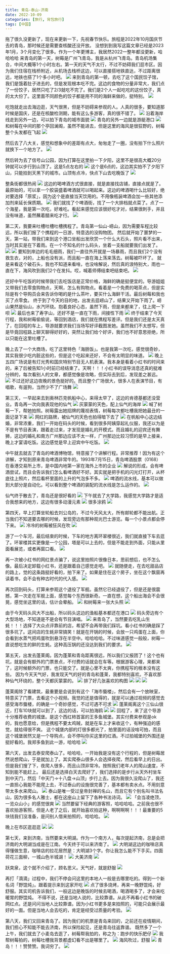 ```yaml
---
title: 青岛-泰山-济南
date: 2022-10-09
categories: [旅行, 背包旅行]
tags: [中国]    
---
```






拖了很久没更新了，现在来更新一下，先祝春节快乐。旅程是2022年10月国庆节去的青岛，那时候还是需要查核酸还没开放。
没想到到我写这篇文章已经是2023年1月，3个月变化了很多。作为一个年更博主，我居然2022一整年都没更新，哈哈哈哈
来青岛的第一天，树莓是广州飞青岛，我是从杭州飞青岛。青岛机场集合，中间大概等1个小时左右。第一天的天气不太行，不过不妨碍我们逛市区。因为我们住宿在栈桥附近，从机场去栈桥这边，可以直接搭地铁直达，不过距离很远，地铁也搭了1个多小时吧。
![](/portfolio/2022_10/fullsize/2022_10_01_p1.jpg)
来到青岛的第一顿，去吃了这个国民饺子馆，我们是饿着肚子进去的，但是发现根本吃不完。这边的食物的分量非常大，我们点了一份饺子，居然只吃了2/3就吃不完了。我们是2个人一起吃吃的这份饺子，真的太大份了。这里面不同颜色的饺子都是用不同的海鲜来做的，挺特别。
![](/portfolio/2022_10/fullsize/2022_10_01_p2.jpg)

吃饱就走出去海边逛，天气很黑，但是不妨碍来参观的人。人真的很多，要知道那时候是国庆，还是在核酸检测期，能有这么多游客，真的很不错了。
![](/portfolio/2022_10/fullsize/2022_10_01_p3.jpg)
沿着海岸线走到另外一边，可以拍下青岛的城市面貌
![](/portfolio/2022_10/fullsize/2022_10_01_p4.jpg)
青岛的另外一边就是游艇港口
![](/portfolio/2022_10/fullsize/2022_10_01_p5.jpg)
和树莓在中间的那个亭回澜阁，虽然不能进去，但是这里的海风是很狂野的，树莓整个头发都在飞起
![](/portfolio/2022_10/fullsize/2022_10_01_p6.jpg)

然后去了八大关，感觉和想象中的差距有点大，匆匆走了一圈，没有拍下什么照片就换下一个地方了。
![](/portfolio/2022_10/fullsize/2022_10_01_p7.jpg)

然后转为去了信号山公园，因为打算在这里拍一下夕阳，这里不是很高大概20分钟就可以步行到山顶了。这是5点左右的
![](/portfolio/2022_10/fullsize/2022_10_01_p8.jpg)
这个是6点的，这边其实拍不了夕阳下山，只能拍到天黑下的城市。山顶有点冷，快点下山去吃晚饭了
![](/portfolio/2022_10/fullsize/2022_10_01_p9.jpg)

整条街都很热闹
![](/portfolio/2022_10/fullsize/2022_10_01_p10.jpg)
这边的喝啤酒方式很直接，就是直接找店铺，直接点就是了。最原始的，可以拿一个胶袋盛着啤酒就可以喝起来。这边的啤酒喝什么比较好，绝对要选择「原浆」，因为这个是直接当天饮用的。不用像瓶装啤酒会加一些其他添加剂来延长保质期。
![](/portfolio/2022_10/fullsize/2022_10_01_p11.jpg)
我们就找了个啤酒街，找了一个大排档就点菜了。点了一个海星，我是第一次吃，好难吃。看起来感觉应该很好吃才对，结果很刺手，并且没有味道，虽然蘸着醋来吃才行。
![](/portfolio/2022_10/fullsize/2022_10_01_p12.jpg)

第二天，我要来吐槽吐槽吐槽携程了。青岛第一仙山-崂山，因为需要车程比较远，所以我们报了个携程的一日游，特意选的没购物团。
然后就开始了噩梦的一天，第一站，带我们来到这个港口坐船出发欣赏一个什么大石头，照片看不出来，当时其实是在下着雨。在一个不知名的什么码头，坐着一支船就要我们出发了。
![](/portfolio/2022_10/fullsize/2022_10_01_p13.jpg)
![](/portfolio/2022_10/fullsize/2022_10_01_p14.jpg)
要知到岸边的毛毛细雨，我们一直往外开就是一场暴雨，而且我们2个没有救生衣，对的，上船也没有派，而且船一直在海上荡来荡去。树莓被吓坏了。
就是来看这个破石头，我也不知道来看啥，也没啥解说，然后真的浪特别大，雨也一直在下，海风吹到我们2个在发抖。哎，喊着师傅结束吧结束吧。
![](/portfolio/2022_10/fullsize/2022_10_01_p15.jpg)

还好中午吃饭的时候带我们去吃饭店是正常价格，海鲜的确是挺便宜的。导游姐姐又带我们去零食购物点，天啊，怎么有购物点。看着是一个免费的喝茶点，但是实际是有个导购员会来告诉你喝的是什么茶叶，要买什么海鲜干活。最后树莓和我也买了点零食。
终于到了今天的目的地，出发去逛崂山了，结果又开始下雨了。崂山果然是仙山，水汽环绕。抱着良好心态，虽然下雨，但是来都来了，往上爬一下呗
![](/portfolio/2022_10/fullsize/2022_10_01_p16.jpg)
最后也来了寿字山，还好不是一直在下雨，间接性下雨
![](/portfolio/2022_10/fullsize/2022_10_01_p17.jpg)
终于结束了今天行程，我和树莓偷偷说，等回到酒店，我们就在携程写差评。但是我们还是太天真了，在回程的车上，导游就要求我们当场写好评截图发她。虽然我们不太想写，但是毕竟回程路上聊天聊得好好的，突然让我们给个好评，我们也不好意思拒绝，所以只能在这里吐槽了。

晚上去了一个大商场，吃了这里特色「海肠饭」。也是我第一次吃，感觉很奇妙，其实我很少吃内脏这些的，但是这个吃起来还好，不会有太明显的味道。
![](/portfolio/2022_10/fullsize/2022_10_01_p18.jpg)
晚上五四广场说是有灯光秀和国庆特别节目无人机表演。我本身是看着小红书的时间来的，来了后被告知1小时前已经结束了。天啊！！！小红书的误导消息还真的挺难分辨的，每次看别人的文章，都感觉像是攻略，但实际去到后，发现差之甚远。
![](/portfolio/2022_10/fullsize/2022_10_01_p19.jpg)
不过还好这边夜晚的景色挺好的。而且整个广场很大，很多人在表演节目，有唱歌，有遛狗，当然少不了广场舞
![](/portfolio/2022_10/fullsize/2022_10_01_p20.jpg)

第三天，一早起来去到奥林匹克帆船中心，来得太早了，这边的肯德基都还没营业。青岛再一次向我表现他的仙气
![](/portfolio/2022_10/fullsize/2022_10_01_p21.jpg)
灰蒙蒙的天色，配上仙气的海岸
![](/portfolio/2022_10/fullsize/2022_10_01_p22.jpg)
喊了树莓一下，帮她拍照。树莓露出她招牌的蔑视表情，树莓每次都吐槽我把她最丑的一面记录下来
![](/portfolio/2022_10/fullsize/2022_10_01_p23.jpg)
网红的路牌，被仙气的天色也拍得暗下去了
![](/portfolio/2022_10/fullsize/2022_10_01_p24.jpg)
在帆船中心这边结婚，非常浓重，我们一开始在码头的时候，看到很多阿姨穿起礼仪服，我还以为是不是有节目表演，跟着走过来，才发现是婚礼的开模式。而且婚礼的迎宾还有舞狮，这边的婚礼和南方广州那边应该不太一样，广州那边比较习惯的是早上接亲，晚上才宴请吃饭。这边感觉是早上迎宾中午吃饭。
![](/portfolio/2022_10/fullsize/2022_10_01_p25.jpg)

中午就去就去了青岛的啤酒博物馆，特意报了个讲解行程。非常推荐！因为有这个讲解，才知到原来青岛啤酒非常牛的。1993年7月15日，青岛啤酒股票（0168）在香港交易所上市，是中国内地第一家在海外上市的企业
![](/portfolio/2022_10/fullsize/2022_10_01_p26.jpg)
解说的形成，会有啤酒尝试，而且会告诉我们怎么看啤酒好不好。其实就是把手机的闪光灯打开，从杯底往上照片，然后看杯里面的上升的气泡多不多。
![](/portfolio/2022_10/fullsize/2022_10_01_p27.jpg)
啤酒的流水线，基本可以做到大部分是自动化。可以看到整个啤酒的装配的流水线是怎么运作的。
![](/portfolio/2022_10/fullsize/2022_10_01_p28.jpg)

仙气终于散去了，青岛还是很好看的
![](/portfolio/2022_10/fullsize/2022_10_01_p29.jpg)
下午就去了大学路，我感觉大学路才是适合我想来的地方，这边有很多动漫元素
![](/portfolio/2022_10/fullsize/2022_10_01_p30.jpg)
很多涂鸦
![](/portfolio/2022_10/fullsize/2022_10_01_p31.jpg)


第四天，早上打算坐轮船去刘公岛的，不过今天风太大，所有邮轮都不能出航。正当我们不知道要去哪的时候，发现旁边有那种观光巴士游览。每一个小景点都会停下来。
![](/portfolio/2022_10/fullsize/2022_10_01_p32.jpg)
冷冷的树莓被狂风在吹
![](/portfolio/2022_10/fullsize/2022_10_01_p34.jpg)

游了一个车河，最后结束的时候，下车的地方离环翠楼很近，我们就直接下车去逛了。环翠楼其实更像是一个公园，塔是可以上去的，但是不能走到外面，只能从里面看展览，或者再窗口看。
![](/portfolio/2022_10/fullsize/2022_10_01_p33.jpg)

再一次被小红书的网红景点骗了，说这里拍照片很像日本，思前想后，也不怎么像。最后决定卸载小红书，还是跟着自己感觉走吧。
![](/portfolio/2022_10/fullsize/2022_10_01_p35.jpg)
就随便走，在去吃甜品店的路上，觉的这条路挺好看的，拍下来了。如果是住在这个房子，坐在这个飘窗再读着书，会不会有种古时代的代入感。
![](/portfolio/2022_10/fullsize/2022_10_01_p36.jpg)

再次回到码头，打算来参观这个退役了军舰。虽然它已经退役了，但是还是很震撼，第一次走在军舰上面，感觉每个东西很新奇。一直在想，这个船出海会不会很晃，感觉坐这里的话，估计会晕船。
![](/portfolio/2022_10/fullsize/2022_10_01_p37.jpg)
和树莓来一张大头照
![](/portfolio/2022_10/fullsize/2022_10_01_p38.jpg)

由于今天码头风大不出船，所以码头这边的渔船基本都还在港口
![](/portfolio/2022_10/fullsize/2022_10_01_p39.jpg)
码头旁边有个大型场地，不知道是不是会有节目演唱。
![](/portfolio/2022_10/fullsize/2022_10_01_p40.jpg)
来青岛了，当然要去吃乳山生蚝！！！选择了大众点评靠前的店，希望不会再带我们踩坑。看小红书的确是踩了很多坑了。这间店的生蚝非常搞笑！就是在开锅的时候，会放一只鸡蛋在上面，你会看到水蒸气把鸡蛋吹到悬浮在半空中。哈哈哈哈。不过味道感觉一般般，树莓一直说想吃生的鲜的生蚝。这种高压锅的还没达到我们的要求。
![](/portfolio/2022_10/fullsize/2022_10_01_p41.jpg)

第五天，出发去蓬莱阁。因为蓬莱和青岛距离很远，所以我们又报团了！这个也有坑，就是会有额外的门票景点，不付费的话就会在车等。根据游客心理，来都来了，这时候额外的门票，也只能交了。就是心里不太爽，你携程写的根本没有这些。
因为今天天气好，我发现天气的好的青岛和蓬莱，我都特别喜欢。不喜欢那种仙气环绕的，整个天都灰蒙蒙的。
![](/portfolio/2022_10/fullsize/2022_10_01_p42.jpg)
排了好几张喜欢的构图
![](/portfolio/2022_10/fullsize/2022_10_01_p43.jpg)
![](/portfolio/2022_10/fullsize/2022_10_01_p44.jpg)
![](/portfolio/2022_10/fullsize/2022_10_01_p45.jpg)

蓬莱阁除了看建筑，最重要是会说到有这个「海市蜃楼」，然后会有一个放映室，特意买了门票，去看这个小视频。我觉的还是值得的，就是可以通过视频的感觉去感受海市蜃楼，的确是一个奇妙感觉，不过可遇不可求
![](/portfolio/2022_10/fullsize/2022_10_01_p46.jpg)
蓬莱阁离这个三仙山很近，打车10块就可以到了，这边的话，可以拍海鸥
![](/portfolio/2022_10/fullsize/2022_10_01_p47.jpg)
![](/portfolio/2022_10/fullsize/2022_10_01_p48.jpg)
回程了，来了这个导游十分推荐收费的城堡。是这个西红柿首富的王多鱼城堡。其实付费来参观是ok的，我也愿意给，但是携程不要太鸡贼，就是在车上才来收这个，有种强迫的感觉，就给得很不爽。
这个城堡内部的灯很多都光了，拍里面的话没啥可拍，而且这个城堡居然又是一个导购点，会不停叫你买这里的红酒。不过拍城堡的外围还是挺好看的。我郑多鱼到此一游，哈哈哈
![](/portfolio/2022_10/fullsize/2022_10_01_p49.jpg)

第六天，出发去泰安爬泰山了。哈哈哈，一开始我是没有这个行程的，但是树莓居然说想爬山，于是就加上了。其实爬泰山很多人会选择夜爬，然后看早上的日出。但是我们搜了下，夜爬人很多，而且山顶非常冷。按照我们老年人的爬山速度，不知到能不能赶上。
最后还是选择白天去爬好了，我们选择的是步行从天外村坐车到中天门，然后「中天门->十八盘->山顶」步行上去。因为我很久没爬山了，我还一直担心我能不能爬上去，不过泰山的设施很完善了，基本都有卖水点。不用刻意带太多水来爬山。
![](/portfolio/2022_10/fullsize/2022_10_01_p50.jpg)
泰山是唯一受过皇帝封禅的名山，而且它有个别名叫书法名山，因为很多名人雅士，都在这座山上留下了各种书法诗词。
![](/portfolio/2022_10/fullsize/2022_10_01_p51.jpg)
「会当凌绝顶，一览众山小」的感觉很爽
![](/portfolio/2022_10/fullsize/2022_10_01_p52.jpg)
当然要留下经典的游客照，哈哈哈哈。之前我也很不喜欢拍游客照，但是人老了之后，就开始喜欢拍这种，啊啊啊啊！！！最重要的5块钱我们没准备，是问别人借来拍照的，哈哈哈。
![](/portfolio/2022_10/fullsize/2022_10_01_p53.jpg)

晚上在市区逛逛逛
![](/portfolio/2022_10/fullsize/2022_10_01_p54.jpg)
![](/portfolio/2022_10/fullsize/2022_10_01_p55.jpg)

第七天，来到济南，当然要来大明湖。作为一个南方人，每次提起济南，总是会把济南的大明湖当成是在江南。今天终于可以来济南了。
![](/portfolio/2022_10/fullsize/2022_10_01_p57.jpg)
大明湖这边的咖啡店真得懂做生意，咖啡店的拉花居然是：大明湖3个字。你让我怎么能不下手买。四面荷花三面柳，一城山色半城湖！
![](/portfolio/2022_10/fullsize/2022_10_01_p58.jpg)
大美济南
![](/portfolio/2022_10/fullsize/2022_10_01_p60.jpg)

跃突泉，这个就不介绍了，顾名思义。天气好，就是舒服
![](/portfolio/2022_10/fullsize/2022_10_01_p59.jpg)

再打「滴滴」过程中，我们不停会问这里的本地人一般是去哪里吃的。得到一个新名词「野馄炖」。跟着提示来到这家开吃
![](/portfolio/2022_10/fullsize/2022_10_01_p61.jpg)
点了很多烧烤，再来一晚野馄炖，好舒服。其实司机告诉我们，一般这边是晚饭的时候去喝酒，喝酒喝多了，才会来吃暖胃的野馄炖。
不得不说，还是当地人说的，比较靠谱。从此不再看小红书的破网红点。还是问问当地人比较靠谱。因为小红书更多是来拍照的，可能只会展示最好的一面。但是当地人会去吃的，肯定是经受过质量的考验。
![](/portfolio/2022_10/fullsize/2022_10_01_p62.jpg)

第八天，我们又回来青岛了。因为我们的机票是青岛来回的，之前还在疫情期间，我们担心不知能不能去济南，所以保险起见，还是青岛往返靠谱。
既然多了一个上午，我们就去了小麦岛去逛了，树莓帮我拍的，称之为：跑步的快乐肥仔
![](/portfolio/2022_10/fullsize/2022_10_01_p63.jpg)
我帮树莓拍的，树莓吐槽我背景都虚幻看不出是哪里了。
![](/portfolio/2022_10/fullsize/2022_10_01_p64.jpg)
海风吹过，舒服
![](/portfolio/2022_10/fullsize/2022_10_01_p65.jpg)
青岛！！！赞赞赞。我词穷了。
![](/portfolio/2022_10/fullsize/2022_10_01_p66.jpg)